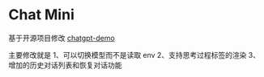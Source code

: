 # Chat Mini

基于开源项目修改 [chatgpt-demo](https://github.com/anse-app/chatgpt-demo)

主要修改就是
1、可以切换模型而不是读取 env
2、支持思考过程<think>标签的渲染
3、增加的历史对话列表和恢复对话功能